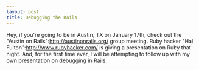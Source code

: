 ```yaml
--- 
layout: post
title: Debugging the Rails
---
```

Hey, if you're going to be in Austin, TX on January 17th, check out the "Austin on Rails":http://austinonrails.org/ group meeting.  Ruby hacker "Hal Fulton":http://www.rubyhacker.com/ is giving a presentation on Ruby that night.  And, for the first time ever, I will be attempting to follow up with my own presentation on debugging in Rails.  
